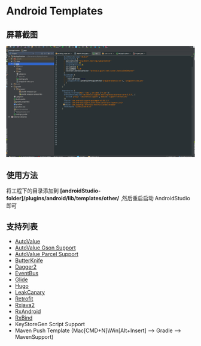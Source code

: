 Android Templates
===============

屏幕截图
----------
![preview](template_preview.gif)

使用方法
----------

将工程下的目录添加到 **[androidStudio-folder]/plugins/android/lib/templates/other/** ,然后重启启动 AndroidStudio 即可

支持列表
--------------
- [AutoValue](https://github.com/google/auto)
- [AutoValue Gson Support](https://github.com/rharter/auto-value-gson)
- [AutoValue Parcel Support](https://github.com/rharter/auto-value-parcel)
- [ButterKnife](https://github.com/JakeWharton/butterknife)
- [Dagger2](https://github.com/google/dagger)
- [EventBus](https://github.com/greenrobot/EventBus)
- [Glide](https://github.com/bumptech/glide)
- [Hugo](https://github.com/JakeWharton/hugo)
- [LeakCanary](https://github.com/square/leakcanary)
- [Retrofit](https://github.com/square/retrofit)
- [Rxjava2](https://github.com/ReactiveX/RxJava)
- [RxAndroid](https://github.com/ReactiveX/RxAndroid)
- [RxBind](https://github.com/JakeWharton/RxBinding)
- KeyStoreGen Script Support
- Maven Push Template (Mac[CMD+N]\Win[Alt+Insert] --> Gradle --> MavenSupport)








